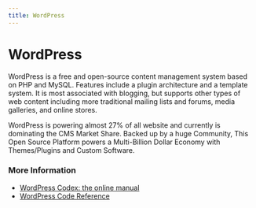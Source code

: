 ```yaml
---
title: WordPress
---
```


# WordPress

WordPress is a free and open-source content management system based on PHP and MySQL. Features include a plugin architecture and a template system. It is most associated with blogging, but supports other types of web content including more traditional mailing lists and forums, media galleries, and online stores.

WordPress is powering almost 27% of all website and currently is dominating the CMS Market Share. Backed up by a huge Community, This Open Source Platform powers a Multi-Billion Dollar Economy with Themes/Plugins and Custom Software.    



### More Information

- [WordPress Codex: the online manual](https://codex.wordpress.org/)
- [WordPress Code Reference](https://developer.wordpress.org/reference/)
